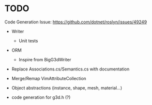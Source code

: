 # TODO

Code Generation Issue: https://github.com/dotnet/roslyn/issues/49249

- Writer
    - Unit tests

- ORM
    - Inspire from BigG3dWriter

- Replace Associations.cs/Semantics.cs with documentation
- Merge/Remap VimAttributeCollection
- Object abstractions (instance, shape, mesh, material...)
- code generation for g3d.h (?)
